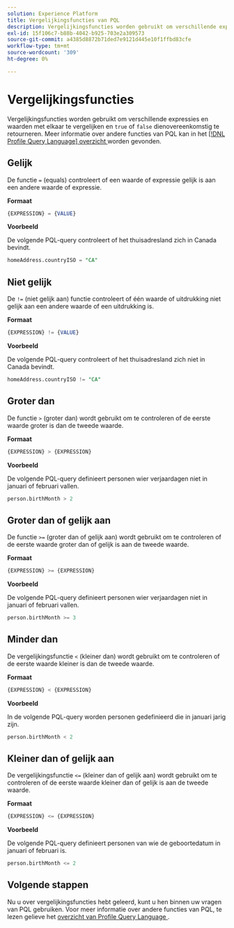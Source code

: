 ```yaml
---
solution: Experience Platform
title: Vergelijkingsfuncties van PQL
description: Vergelijkingsfuncties worden gebruikt om verschillende expressies en waarden met elkaar te vergelijken, waarbij "true" of "false" overeenkomstig wordt geretourneerd.
exl-id: 15f106c7-b88b-4042-b925-703e2a309573
source-git-commit: a4385d8872b71ded7e9121d445e10f1ffbd83cfe
workflow-type: tm+mt
source-wordcount: '309'
ht-degree: 0%

---
```


# Vergelijkingsfuncties

Vergelijkingsfuncties worden gebruikt om verschillende expressies en waarden met elkaar te vergelijken en `true` of `false` dienovereenkomstig te retourneren. Meer informatie over andere functies van PQL kan in het [[!DNL Profile Query Language]  overzicht ](./overview.md) worden gevonden.

## Gelijk

De functie `=` (equals) controleert of een waarde of expressie gelijk is aan een andere waarde of expressie.

**Formaat**

```sql
{EXPRESSION} = {VALUE}
```

**Voorbeeld**

De volgende PQL-query controleert of het thuisadresland zich in Canada bevindt.

```sql
homeAddress.countryISO = "CA"
```

## Niet gelijk

De `!=` (niet gelijk aan) functie controleert of één waarde of uitdrukking **&#x200B;**&#x200B;niet gelijk aan een andere waarde of een uitdrukking is.

**Formaat**

```sql
{EXPRESSION} != {VALUE}
```

**Voorbeeld**

De volgende PQL-query controleert of het thuisadresland zich niet in Canada bevindt.

```sql
homeAddress.countryISO != "CA"
```

## Groter dan

De functie `>` (groter dan) wordt gebruikt om te controleren of de eerste waarde groter is dan de tweede waarde.

**Formaat**

```sql
{EXPRESSION} > {EXPRESSION} 
```

**Voorbeeld**

De volgende PQL-query definieert personen wier verjaardagen niet in januari of februari vallen.

```sql
person.birthMonth > 2
```

## Groter dan of gelijk aan

De functie `>=` (groter dan of gelijk aan) wordt gebruikt om te controleren of de eerste waarde groter dan of gelijk is aan de tweede waarde.

**Formaat**

```sql
{EXPRESSION} >= {EXPRESSION} 
```

**Voorbeeld**

De volgende PQL-query definieert personen wier verjaardagen niet in januari of februari vallen.

```sql
person.birthMonth >= 3
```

## Minder dan

De vergelijkingsfunctie `<` (kleiner dan) wordt gebruikt om te controleren of de eerste waarde kleiner is dan de tweede waarde.

**Formaat**

```sql
{EXPRESSION} < {EXPRESSION} 
```

**Voorbeeld**

In de volgende PQL-query worden personen gedefinieerd die in januari jarig zijn.

```sql
person.birthMonth < 2
```

## Kleiner dan of gelijk aan

De vergelijkingsfunctie `<=` (kleiner dan of gelijk aan) wordt gebruikt om te controleren of de eerste waarde kleiner dan of gelijk is aan de tweede waarde.

**Formaat**

```sql
{EXPRESSION} <= {EXPRESSION} 
```

**Voorbeeld**

De volgende PQL-query definieert personen van wie de geboortedatum in januari of februari is.

```sql
person.birthMonth <= 2
```

## Volgende stappen

Nu u over vergelijkingsfuncties hebt geleerd, kunt u hen binnen uw vragen van PQL gebruiken. Voor meer informatie over andere functies van PQL, te lezen gelieve het [ overzicht van Profile Query Language ](./overview.md).
